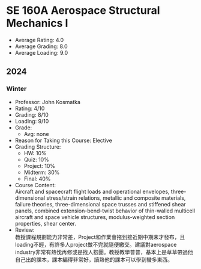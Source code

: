 # SE 160A Aerospace Structural Mechanics I
- Average Rating: 4.0
- Average Grading: 8.0
- Average Loading: 9.0
## 2024
### Winter
- Professor: John Kosmatka
- Rating: 4/10
- Grading: 8/10
- Loading: 9/10
- Grade:
  - Avg: none
- Reason for Taking this Course: Elective
- Grading Structure:
  - HW: 10%
  -  Quiz: 10%
  -  Project: 10%
  -  Midterm: 30%
  -  Final: 40%
- Course Content:  
Aircraft and spacecraft flight loads and operational envelopes, three-dimensional stress/strain relations, metallic and composite materials, failure theories, three-dimensional space trusses and stiffened shear panels, combined extension-bend-twist behavior of thin-walled multicell aircraft and space vehicle structures, modulus-weighted section properties, shear center.
- Review:  
教授課程規劃能力非常差，Project和作業會拖到接近期中期末才發布，且loading不輕，有許多人project做不完就隨便繳交。建議對aerospace industry非常有熱忱再修或是找人抱團。教授教學普普，基本上是草草帶過他自己出的課本，課本編得非常好，讀熟他的課本可以學到蠻多東西。
